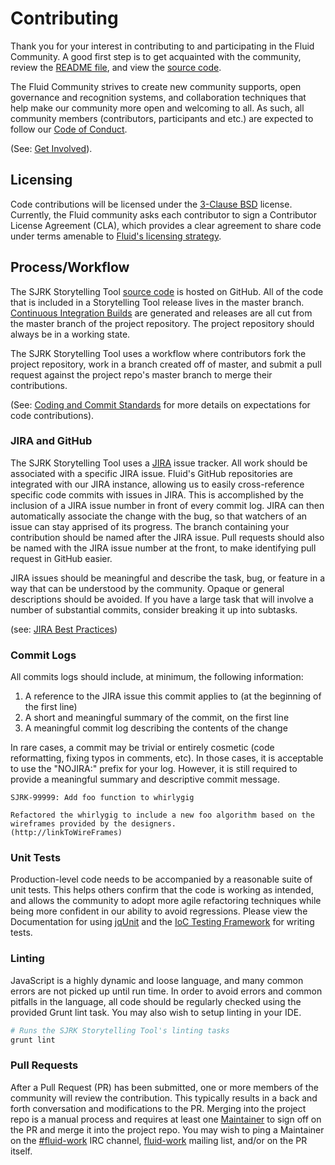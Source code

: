 # Contributing

Thank you for your interest in contributing to and participating in the Fluid Community. A good first step is to get
acquainted with the community, review the [README file](README.md), and view the [source code](https://GitHub.com/fluid-project/sjrk-story-telling).

The Fluid Community strives to create new community supports, open governance and recognition systems, and collaboration
techniques that help make our community more open and welcoming to all. As such, all community members (contributors,
participants and etc.) are expected to follow our
[Code of Conduct](https://wiki.fluidproject.org/display/fluid/Inclusion+in+the+Fluid+Community).

(See: [Get Involved](https://wiki.fluidproject.org/display/fluid/Get+Involved)).

## Licensing

Code contributions will be licensed under the [3-Clause BSD](https://opensource.org/licenses/BSD-3-Clause) license. Currently, the Fluid community asks each contributor to sign a Contributor License Agreement (CLA), which provides a
clear agreement to share code under terms amenable to
[Fluid's licensing strategy](https://wiki.fluidproject.org/display/fluid/Fluid+Licensing).

## Process/Workflow

The SJRK Storytelling Tool [source code](https://github.com/fluid-project/sjrk-story-telling) is hosted on GitHub. All of the code that is
included in a Storytelling Tool release lives in the master branch.
[Continuous Integration Builds](https://build.fluidproject.org) are generated and releases are all cut from the master
branch of the project repository. The project repository should always be in a working state.

The SJRK Storytelling Tool uses a workflow where contributors fork the project repository, work in a branch created off of master,
and submit a pull request against the project repo's master branch to merge their contributions.

(See: [Coding and Commit Standards](https://wiki.fluidproject.org/display/fluid/Coding+and+Commit+Standards) for more
details on expectations for code contributions).

### JIRA and GitHub

The SJRK Storytelling Tool uses a [JIRA](https://issues.fluidproject.org) issue tracker. All work should be associated with a
specific JIRA issue. Fluid's GitHub repositories are integrated with our JIRA instance, allowing us to easily
cross-reference specific code commits with issues in JIRA. This is accomplished by the inclusion of a JIRA issue number
in front of every commit log. JIRA can then automatically associate the change with the bug, so that watchers of an
issue can stay apprised of its progress.  The branch containing your contribution should be named after the JIRA issue.
Pull requests should also be named with the JIRA issue number at the front, to make identifying pull request in GitHub
easier.

JIRA issues should be meaningful and describe the task, bug, or feature in a way that can be understood by the
community. Opaque or general descriptions should be avoided. If you have a large task that will involve a number of
substantial commits, consider breaking it up into subtasks.

(see: [JIRA Best Practices](https://wiki.fluidproject.org/display/fluid/JIRA+Best+Practices))

### Commit Logs

All commits logs should include, at minimum, the following information:

1. A reference to the JIRA issue this commit applies to (at the beginning of the first line)
2. A short and meaningful summary of the commit, on the first line
3. A meaningful commit log describing the contents of the change

In rare cases, a commit may be trivial or entirely cosmetic (code reformatting, fixing typos in comments, etc). In those
cases, it is acceptable to use the "NOJIRA:" prefix for your log. However, it is still required to provide a meaningful
summary and descriptive commit message.

```text
SJRK-99999: Add foo function to whirlygig

Refactored the whirlygig to include a new foo algorithm based on the wireframes provided by the designers.
(http://linkToWireFrames)
```

### Unit Tests

Production-level code needs to be accompanied by a reasonable suite of unit tests. This helps others confirm that the
code is working as intended, and allows the community to adopt more agile refactoring techniques while being more
confident in our ability to avoid regressions. Please view the Documentation for using
[jqUnit](https://docs.fluidproject.org/infusion/development/jqUnit.html) and the
[IoC Testing Framework](https://docs.fluidproject.org/infusion/development/IoCTestingFramework.html) for writing tests.

### Linting

JavaScript is a highly dynamic and loose language, and many common errors are not picked up until run time. In order to
avoid errors and common pitfalls in the language, all code should be regularly checked using the provided Grunt lint
task. You may also wish to setup linting in your IDE.

```bash
# Runs the SJRK Storytelling Tool's linting tasks
grunt lint
```

### Pull Requests

After a Pull Request (PR) has been submitted, one or more members of the community will review the contribution. This
typically results in a back and forth conversation and modifications to the PR. Merging into the project repo is a
manual process and requires at least one [Maintainer](https://wiki.fluidproject.org/display/fluid/Fluid+Maintainers) to
sign off on the PR and merge it into the project repo. You may wish to ping a Maintainer on the
[#fluid-work](https://wiki.fluidproject.org/display/fluid/IRC+Channel) IRC channel,
[fluid-work](https://lists.idrc.ocad.ca/mailman/listinfo/fluid-work) mailing list, and/or on the PR itself.
